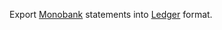 Export [Monobank](www.monobank.com.ua/) statements into [Ledger](https://www.ledger-cli.org) format.
